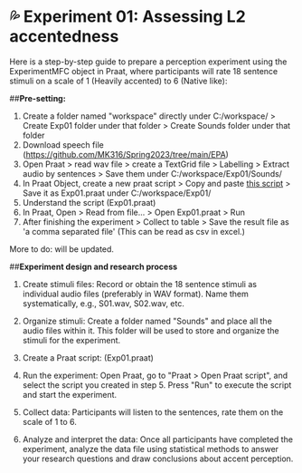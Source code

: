 # 💦 Experiment 01: Assessing L2 accentedness

Here is a step-by-step guide to prepare a perception experiment using the ExperimentMFC object in Praat, where participants will rate 18 sentence stimuli on a scale of 1 (Heavily accented) to 6 (Native like):

##**Pre-setting:** 

1. Create a folder named "workspace" directly under C:/workspace/ > Create Exp01 folder under that folder > Create Sounds folder under that folder
2. Download speech file (https://github.com/MK316/Spring2023/tree/main/EPA)
3. Open Praat > read wav file > create a TextGrid file > Labelling > Extract audio by sentences > Save them under C:/workspace/Exp01/Sounds/
4. In Praat Object, create a new praat script > Copy and paste [this script](https://github.com/MK316/Spring2023/raw/main/EPA/exp01.txt) > Save it as Exp01.praat under C:/workspace/Exp01/
5. Understand the script (Exp01.praat)
6. In Praat, Open > Read from file... > Open Exp01.praat > Run
7. After finishing the experiment > Collect to table > Save the result file as 'a comma separated file' (This can be read as csv in excel.)

More to do: will be updated.

##**Experiment design and research process**

1. Create stimuli files: Record or obtain the 18 sentence stimuli as individual audio files (preferably in WAV format). Name them systematically, e.g., S01.wav, S02.wav, etc.

2. Organize stimuli: Create a folder named "Sounds" and place all the audio files within it. This folder will be used to store and organize the stimuli for the experiment.

3. Create a Praat script: (Exp01.praat)
  
4. Run the experiment: Open Praat, go to "Praat > Open Praat script", and select the script you created in step 5. Press "Run" to execute the script and start the experiment.

5. Collect data: Participants will listen to the sentences, rate them on the scale of 1 to 6.

6. Analyze and interpret the data: Once all participants have completed the experiment, analyze the data file using statistical methods to answer your research questions and draw conclusions about accent perception.
